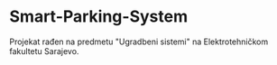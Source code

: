 # Smart-Parking-System

Projekat rađen na predmetu "Ugradbeni sistemi" na Elektrotehničkom fakultetu Sarajevo. 
